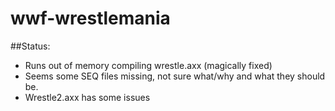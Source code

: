 # wwf-wrestlemania

##Status:

- Runs out of memory compiling wrestle.axx (magically fixed)
- Seems some SEQ files missing, not sure what/why and what they should be.
- Wrestle2.axx has some issues



